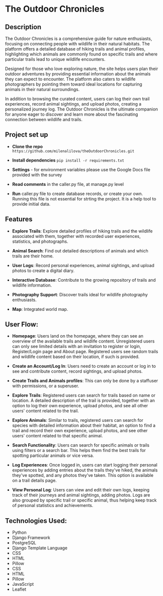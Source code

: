 # The Outdoor Chronicles

## Description
The Outdoor Chronicles is a comprehensive guide for nature enthusiasts, focusing on connecting people with wildlife in their natural habitats. The platform offers a detailed database of hiking trails and animal profiles, highlighting which animals are commonly found on specific trails and where particular trails lead to unique wildlife encounters.

Designed for those who love exploring nature, the site helps users plan their outdoor adventures by providing essential information about the animals they can expect to encounter. The platform also caters to wildlife photographers by pointing them toward ideal locations for capturing animals in their natural surroundings.

In addition to browsing the curated content, users can log their own trail experiences, record animal sightings, and upload photos, creating a personalized journey log. The Outdoor Chronicles is the ultimate companion for anyone eager to discover and learn more about the fascinating connection between wildlife and trails.

## Project set up
- **Clone the repo**
  ` https://github.com/milenalilova/theOutdoorChronicles.git `
- **Install dependencies**
  ` pip install -r requirements.txt `
- **Settings** - for environment variables please use the Google Docs file provided with the survey
- **Read comments** in the caller.py file, at manage.py level

- **Run** caller.py file to create database records, or create your own. Running this file is not essential for strting the project. It is a help tool to provide initial data.

## Features
- **Explore Trails**: Explore detailed profiles of hiking trails and the wildlife associated with them, together with recorded user experiences, statistics, and photographs.
  
- **Animal Search**: Find out detailed descriptions of animals and which trails are their home.
  
- **User Logs**: Record personal experiences, animal sightings, and upload photos to create a digital diary.
  
- **Interactive Database**: Contribute to the growing repository of trails and wildlife information.
  
- **Photography Support**: Discover trails ideal for wildlife photography enthusiasts.
  
- **Map**: Integrated world map.

## User Flow:
- **Homepage**: Users land on the homepage, where they can see an overview of the available trails and wildlife content. Unregistered users can only see limited details with an invitation to register or login, Register/Login page and About page. Registered users see random trails and wildlife content based on their location, if such is provided.
  
- **Create an Account/Log In**: Users need to create an account or log in to see and contribute content, record sightings, and upload photos.
  
- **Create Trails and Animals profiles**: This can only be done by a staffuser with permissions, or a superuser.
  
- **Explore Trails**: Registered users can search for trails based on name or location. A detailed description of the trail is provided, together with an option to log their own experience, upload photos, and see all other users' content related to the trail.
  
- **Explore Animals**: Similar to trails, registered users can search for species with detailed information about their habitat, an option to find a trail and record their own experience, upload photos, and see other users' content related to that specific animal.
  
- **Search Functionality**: Users can search for specific animals or trails using filters or a search bar. This helps them find the best trails for spotting particular animals or vice versa.
  
- **Log Experiences**: Once logged in, users can start logging their personal experiences by adding entries about the trails they've hiked, the animals they've spotted, and any photos they've taken. This option is available on a trail details page.
  
- **View Personal Log**: Users can view and edit their own logs, keeping track of their journeys and animal sightings, adding photos. Logs are also grouped by specific trail or specific animal, thus helping keep track of personal statistics and achievements.

## Technologies Used:
- Python
- Django Framework
- PostgreSQL
- Django Template Language
- CSS
- HTML
- Pillow
- CSS
- HTML
- Pillow
- JavaScript
- Leaflet

